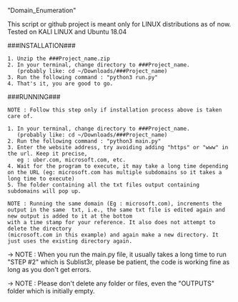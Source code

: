"Domain_Enumeration" 

This script or github project is meant only for LINUX distributions as of now. Tested on KALI LINUX and Ubuntu 18.04


###INSTALLATION###

	1. Unzip the ###Project_name.zip
	2. In your terminal, change directory to ###Project_name. 
	   (probably like: cd ~/Downloads/###Project_name)
	3. Run the following command : "python3 run.py"
	4. That's it, you are good to go.

###RUNNING###

	NOTE : Follow this step only if installation process above is taken care of.

	1. In your terminal, change directory to ###Project_name. 
	   (probably like: cd ~/Downloads/###Project_name)
	2. Run the following command : "python3 main.py"
	3. Enter the website address, try avoiding adding "https" or "www" in the url. Keep it precise,
	   eg : uber.com, microsoft.com, etc.
	4. Wait for the program to execute, it may take a long time depending on the URL (eg: microsoft.com has multiple subdomains so it takes a long time to execute)
	5. The folder containing all the txt files output containing subdomains will pop up.
	
	NOTE : Running the same domain (Eg : microsoft.com), increments the output in the same  txt, i.e., the same txt file is edited again and new output is added to it at the bottom 
	with a time stamp for your reference. It also does not attempt to delete the directory
	(microsoft.com in this example) and again make a new directory. It just uses the existing directory again.

-> NOTE : When you run the main.py file, it usually takes a long time to run "STEP #2" which
          is Sublist3r, please be patient, the code is working fine as long as you don't get errors.

-> NOTE : Please don't delete any folder or files, even the "OUTPUTS" folder which is initially empty.
